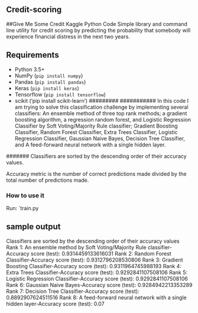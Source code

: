 ## Credit-scoring
##Give Me Some Credit Kaggle Python Code 
Simple library and command line utility for credit scoring by predicting the probability that somebody will experience financial distress in the next two years.
## Requirements
* Python 3.5+
* NumPy (`pip install numpy`)
* Pandas (`pip install pandas`)
* Keras (`pip install keras`)
* Tensorflow (`pip install tensorflow`)
* scikit (‘pip install scikit-learn’)
#########
###########
In this code I am trying to solve this classification challenge by implementing several classifiers: An ensemble method of three top rank methods; a gradient boosting algorithm, a regression random forest, and Logistic Regression Classifier by Soft Voting/Majority Rule classifier; Gradient Boosting Classifier, Random Forest Classifier,
Extra Trees Classifier, Logistic Regression Classifier, Gaussian Naive Bayes, Decision Tree Classifier, and A feed-forward neural network with a single hidden layer. 

####### Classifiers are sorted by the descending order of their accuracy values. 

Accuracy metric is the number of correct predictions made divided by the total number of predictions made.

### How to use it
Run: `train.py

## sample output
Classifiers are sorted by the descending order of their accuracy values
Rank 1: An ensemble method by Soft Voting/Majority Rule classifier-Accuracy score (test): 0.9314459133616031
Rank 2: Random Forest Classifier-Accuracy score (test): 0.9312796208530806
Rank 3: Gradient Boosting Classifier-Accuracy score (test): 0.9311964745988193
Rank 4: Extra Trees Classifier-Accuracy score (test): 0.9292841107508106
Rank 5: Logistic Regression Classifier-Accuracy score (test): 0.9292841107508106
Rank 6: Gaussian Naive Bayes-Accuracy score (test): 0.9284942213353289
Rank 7: Decision Tree Classifier-Accuracy score (test): 0.8892907624511516
Rank 8: A feed-forward neural network with a single hidden layer-Accuracy score (test): 0.07

